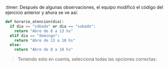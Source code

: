 :timer: Después de algunas observaciones, el equipo modificó el código del ejercicio anterior y ahora se ve así: 

```python
def horario_atencion(dia):
  if dia == "sábado" or dia == "sabado":
    return "Abre de 8 a 13 hs"
  elif dia == "domingo":
    return "Abre de 13 a 18 hs"
  else:
    return "Abre de 8 a 18 hs"
```


> Teniendo esto en cuenta, seleccioná todas las opciones correctas:
